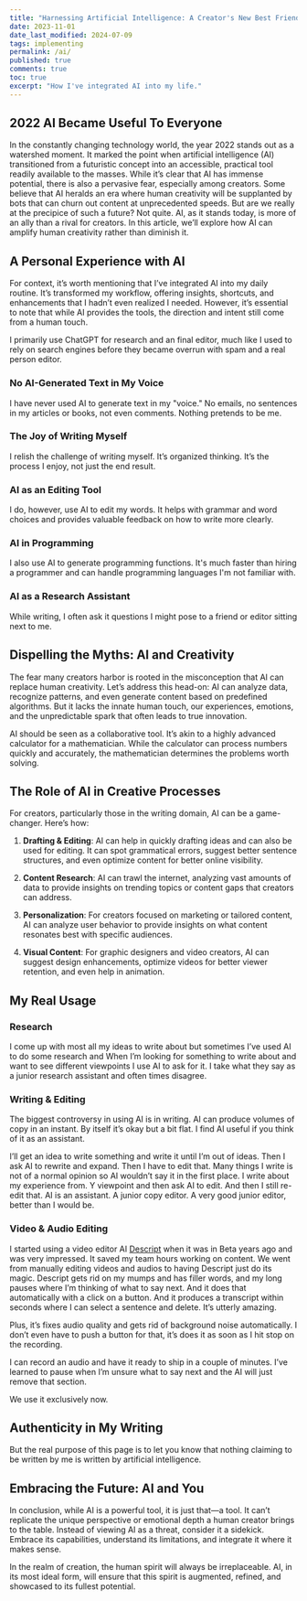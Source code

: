 ```yaml
---
title: "Harnessing Artificial Intelligence: A Creator's New Best Friend"
date: 2023-11-01
date_last_modified: 2024-07-09
tags: implementing
permalink: /ai/
published: true
comments: true
toc: true
excerpt: "How I've integrated AI into my life."
---
```

## 2022 AI Became Useful To Everyone

In the constantly changing technology world, the year 2022 stands out as a watershed moment. It marked the point when artificial intelligence (AI) transitioned from a futuristic concept into an accessible, practical tool readily available to the masses. While it’s clear that AI has immense potential, there is also a pervasive fear, especially among creators. Some believe that AI heralds an era where human creativity will be supplanted by bots that can churn out content at unprecedented speeds. But are we really at the precipice of such a future? Not quite. AI, as it stands today, is more of an ally than a rival for creators. In this article, we’ll explore how AI can amplify human creativity rather than diminish it.

## A Personal Experience with AI

For context, it’s worth mentioning that I’ve integrated AI into my daily routine. It’s transformed my workflow, offering insights, shortcuts, and enhancements that I hadn’t even realized I needed. However, it’s essential to note that while AI provides the tools, the direction and intent still come from a human touch.

I primarily use ChatGPT for research and an final editor, much like I used to rely on search engines before they became overrun with spam and a real person editor.

### No AI-Generated Text in My Voice

I have never used AI to generate text in my "voice." No emails, no sentences in my articles or books, not even comments. Nothing pretends to be me.

### The Joy of Writing Myself

I relish the challenge of writing myself. It’s organized thinking. It’s the process I enjoy, not just the end result.

### AI as an Editing Tool

I do, however, use AI to edit my words. It helps with grammar and word choices and provides valuable feedback on how to write more clearly.

### AI in Programming

I also use AI to generate programming functions. It's much faster than hiring a programmer and can handle programming languages I'm not familiar with.

### AI as a Research Assistant

While writing, I often ask it questions I might pose to a friend or editor sitting next to me.

## Dispelling the Myths: AI and Creativity

The fear many creators harbor is rooted in the misconception that AI can replace human creativity. Let’s address this head-on: AI can analyze data, recognize patterns, and even generate content based on predefined algorithms. But it lacks the innate human touch, our experiences, emotions, and the unpredictable spark that often leads to true innovation.

AI should be seen as a collaborative tool. It’s akin to a highly advanced calculator for a mathematician. While the calculator can process numbers quickly and accurately, the mathematician determines the problems worth solving.

## The Role of AI in Creative Processes

For creators, particularly those in the writing domain, AI can be a game-changer. Here’s how:

1. **Drafting & Editing**: AI can help in quickly drafting ideas and can also be used for editing. It can spot grammatical errors, suggest better sentence structures, and even optimize content for better online visibility.

2. **Content Research**: AI can trawl the internet, analyzing vast amounts of data to provide insights on trending topics or content gaps that creators can address.

3. **Personalization**: For creators focused on marketing or tailored content, AI can analyze user behavior to provide insights on what content resonates best with specific audiences.

4. **Visual Content**: For graphic designers and video creators, AI can suggest design enhancements, optimize videos for better viewer retention, and even help in animation.

## My Real Usage
### Research
I come up with most all my ideas to write about but sometimes I’ve used AI to do some research and 
When I’m looking for something to write about and want to see different viewpoints I use AI to ask for it. I take what they say as a junior research assistant and often times disagree.

### Writing & Editing
The biggest controversy in using AI is in writing. AI can produce volumes of copy in an instant. By itself it’s okay but a bit flat. I find AI useful if you think of it as an assistant.

I’ll get an idea to write something and write it until I’m out of ideas. Then I ask AI to rewrite and expand. Then I have to edit that. Many things I write is not of a normal opinion so AI wouldn’t say it in the first place. I write about my experience from. Y viewpoint and then ask AI to edit. And then I still re-edit that. AI is an assistant. A junior copy editor. A very good junior editor, better than I would be.

### Video & Audio Editing
I started using a video editor AI [Descript](https://descript.com) when it was in Beta years ago and was very impressed. It saved my team hours working on content. We went from manually editing videos and audios to having Descript just do its magic. Descript gets rid on my mumps and has filler words, and my long pauses where I’m thinking of what to say next. And it does that automatically with a click on a button. And it produces a transcript within seconds where I can select a sentence and delete.  It’s utterly amazing.

Plus, it’s fixes audio quality and gets rid of background noise automatically. I don’t even have to push a button for that, it’s does it as soon as I hit stop on the recording.

I can record an audio and have it ready to ship in a couple of minutes. I’ve learned to pause when I’m unsure what to say next and the AI will just remove that section. 

We use it exclusively now.

## Authenticity in My Writing

But the real purpose of this page is to let you know that nothing claiming to be written by me is written by artificial intelligence.

## Embracing the Future: AI and You
In conclusion, while AI is a powerful tool, it is just that—a tool. It can’t replicate the unique perspective or emotional depth a human creator brings to the table. Instead of viewing AI as a threat, consider it a sidekick. Embrace its capabilities, understand its limitations, and integrate it where it makes sense. 

In the realm of creation, the human spirit will always be irreplaceable. AI, in its most ideal form, will ensure that this spirit is augmented, refined, and showcased to its fullest potential.
